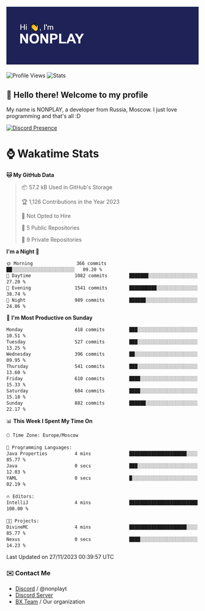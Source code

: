 ![Discord Presence](./header.png)
<br></br>
![Profile Views](https://komarev.com/ghpvc/?username=NONPLAYT&color=blue&style=for-the-badge)
![Stats](https://img.shields.io/badge/0%25-OPTIMIZED-orange?style=for-the-badge)


## :wave: Hello there! Welcome to my profile

My name is NONPLAY, a developer from Russia, Moscow. I just love programming and that's all :D

[![Discord Presence](https://lanyard.cnrad.dev/api/597087584090587177?showDisplayName=true)](https://discord.com/users/597087584090587177) 

# ⌚ Wakatime Stats

<!--START_SECTION:waka-->
**🐱 My GitHub Data** 

> 📦 57.2 kB Used in GitHub's Storage 
 > 
> 🏆 1,126 Contributions in the Year 2023
 > 
> 🚫 Not Opted to Hire
 > 
> 📜 5 Public Repositories 
 > 
> 🔑 9 Private Repositories 
 > 
**I'm a Night 🦉** 

```text
🌞 Morning                366 commits         ██░░░░░░░░░░░░░░░░░░░░░░░   09.20 % 
🌆 Daytime                1082 commits        ███████░░░░░░░░░░░░░░░░░░   27.20 % 
🌃 Evening                1541 commits        ██████████░░░░░░░░░░░░░░░   38.74 % 
🌙 Night                  989 commits         ██████░░░░░░░░░░░░░░░░░░░   24.86 % 
```
📅 **I'm Most Productive on Sunday** 

```text
Monday                   418 commits         ███░░░░░░░░░░░░░░░░░░░░░░   10.51 % 
Tuesday                  527 commits         ███░░░░░░░░░░░░░░░░░░░░░░   13.25 % 
Wednesday                396 commits         ██░░░░░░░░░░░░░░░░░░░░░░░   09.95 % 
Thursday                 541 commits         ███░░░░░░░░░░░░░░░░░░░░░░   13.60 % 
Friday                   610 commits         ████░░░░░░░░░░░░░░░░░░░░░   15.33 % 
Saturday                 604 commits         ████░░░░░░░░░░░░░░░░░░░░░   15.18 % 
Sunday                   882 commits         ██████░░░░░░░░░░░░░░░░░░░   22.17 % 
```


📊 **This Week I Spent My Time On** 

```text
🕑︎ Time Zone: Europe/Moscow

💬 Programming Languages: 
Java Properties          4 mins              █████████████████████░░░░   85.77 % 
Java                     0 secs              ███░░░░░░░░░░░░░░░░░░░░░░   12.03 % 
YAML                     0 secs              █░░░░░░░░░░░░░░░░░░░░░░░░   02.19 % 

🔥 Editors: 
IntelliJ                 4 mins              █████████████████████████   100.00 % 

🐱‍💻 Projects: 
DivineMC                 4 mins              █████████████████████░░░░   85.77 % 
Nexus                    0 secs              ████░░░░░░░░░░░░░░░░░░░░░   14.23 % 
```


 Last Updated on 27/11/2023 00:39:57 UTC
<!--END_SECTION:waka-->

### ✉️ Contact Me

- [Discord](https://discord.com/users/597087584090587177) / @nonplayt
- [Discord Server](https://discord.gg/p7cxhw7E2M)
- [BX Team](https://github.com/BX-Team) / Our organization
